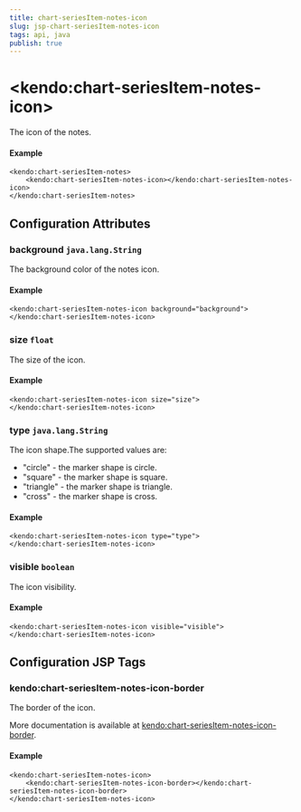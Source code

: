```yaml
---
title: chart-seriesItem-notes-icon
slug: jsp-chart-seriesItem-notes-icon
tags: api, java
publish: true
---
```


# \<kendo:chart-seriesItem-notes-icon\>

The icon of the notes.

#### Example
    <kendo:chart-seriesItem-notes>
        <kendo:chart-seriesItem-notes-icon></kendo:chart-seriesItem-notes-icon>
    </kendo:chart-seriesItem-notes>

## Configuration Attributes

### background `java.lang.String`

The background color of the notes icon.

#### Example
    <kendo:chart-seriesItem-notes-icon background="background">
    </kendo:chart-seriesItem-notes-icon>

### size `float`

The size of the icon.

#### Example
    <kendo:chart-seriesItem-notes-icon size="size">
    </kendo:chart-seriesItem-notes-icon>

### type `java.lang.String`

The icon shape.The supported values are:
* "circle" - the marker shape is circle.
* "square" - the marker shape is square.
* "triangle" - the marker shape is triangle.
* "cross" - the marker shape is cross.

#### Example
    <kendo:chart-seriesItem-notes-icon type="type">
    </kendo:chart-seriesItem-notes-icon>

### visible `boolean`

The icon visibility.

#### Example
    <kendo:chart-seriesItem-notes-icon visible="visible">
    </kendo:chart-seriesItem-notes-icon>


##  Configuration JSP Tags

### kendo:chart-seriesItem-notes-icon-border

The border of the icon.

More documentation is available at [kendo:chart-seriesItem-notes-icon-border](chart/seriesitem-notes-icon-border).

#### Example

    <kendo:chart-seriesItem-notes-icon>
        <kendo:chart-seriesItem-notes-icon-border></kendo:chart-seriesItem-notes-icon-border>
    </kendo:chart-seriesItem-notes-icon>

